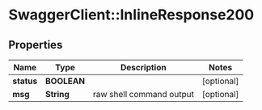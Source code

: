 # SwaggerClient::InlineResponse200

## Properties
Name | Type | Description | Notes
------------ | ------------- | ------------- | -------------
**status** | **BOOLEAN** |  | [optional] 
**msg** | **String** | raw shell command output | [optional] 


